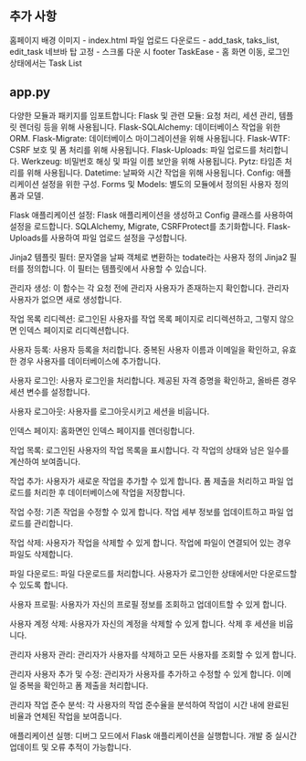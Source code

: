 ## 추가 사항

홈페이지 배경 이미지 - index.html
파일 업로드 다운로드 - add_task, taks_list, edit_task
네브바 탑 고정 - 스크롤 다운 시
footer
TaskEase - 홈 화면 이동, 로그인 상태에서는 Task List

## app.py

다양한 모듈과 패키지를 임포트합니다:
Flask 및 관련 모듈: 요청 처리, 세션 관리, 템플릿 렌더링 등을 위해 사용됩니다.
Flask-SQLAlchemy: 데이터베이스 작업을 위한 ORM.
Flask-Migrate: 데이터베이스 마이그레이션을 위해 사용됩니다.
Flask-WTF: CSRF 보호 및 폼 처리를 위해 사용됩니다.
Flask-Uploads: 파일 업로드를 처리합니다.
Werkzeug: 비밀번호 해싱 및 파일 이름 보안을 위해 사용됩니다.
Pytz: 타임존 처리를 위해 사용됩니다.
Datetime: 날짜와 시간 작업을 위해 사용됩니다.
Config: 애플리케이션 설정을 위한 구성.
Forms 및 Models: 별도의 모듈에서 정의된 사용자 정의 폼과 모델.

Flask 애플리케이션 설정:
Flask 애플리케이션을 생성하고 Config 클래스를 사용하여 설정을 로드합니다.
SQLAlchemy, Migrate, CSRFProtect를 초기화합니다.
Flask-Uploads를 사용하여 파일 업로드 설정을 구성합니다.

Jinja2 템플릿 필터:
문자열을 날짜 객체로 변환하는 todate라는 사용자 정의 Jinja2 필터를 정의합니다. 이 필터는 템플릿에서 사용할 수 있습니다.

관리자 생성:
이 함수는 각 요청 전에 관리자 사용자가 존재하는지 확인합니다. 관리자 사용자가 없으면 새로 생성합니다.

작업 목록 리디렉션:
로그인된 사용자를 작업 목록 페이지로 리디렉션하고, 그렇지 않으면 인덱스 페이지로 리디렉션합니다.

사용자 등록:
사용자 등록을 처리합니다. 중복된 사용자 이름과 이메일을 확인하고, 유효한 경우 사용자를 데이터베이스에 추가합니다.

사용자 로그인:
사용자 로그인을 처리합니다. 제공된 자격 증명을 확인하고, 올바른 경우 세션 변수를 설정합니다.

사용자 로그아웃:
사용자를 로그아웃시키고 세션을 비웁니다.

인덱스 페이지:
홈화면인 인덱스 페이지를 렌더링합니다.

작업 목록:
로그인된 사용자의 작업 목록을 표시합니다. 각 작업의 상태와 남은 일수를 계산하여 보여줍니다.

작업 추가:
사용자가 새로운 작업을 추가할 수 있게 합니다. 폼 제출을 처리하고 파일 업로드를 처리한 후 데이터베이스에 작업을 저장합니다.

작업 수정:
기존 작업을 수정할 수 있게 합니다. 작업 세부 정보를 업데이트하고 파일 업로드를 관리합니다.

작업 삭제:
사용자가 작업을 삭제할 수 있게 합니다. 작업에 파일이 연결되어 있는 경우 파일도 삭제합니다.

파일 다운로드:
파일 다운로드를 처리합니다. 사용자가 로그인한 상태에서만 다운로드할 수 있도록 합니다.

사용자 프로필:
사용자가 자신의 프로필 정보를 조회하고 업데이트할 수 있게 합니다.

사용자 계정 삭제:
사용자가 자신의 계정을 삭제할 수 있게 합니다. 삭제 후 세션을 비웁니다.

관리자 사용자 관리:
관리자가 사용자를 삭제하고 모든 사용자를 조회할 수 있게 합니다.

관리자 사용자 추가 및 수정:
관리자가 사용자를 추가하고 수정할 수 있게 합니다. 이메일 중복을 확인하고 폼 제출을 처리합니다.

관리자 작업 준수 분석:
각 사용자의 작업 준수율을 분석하여 작업이 시간 내에 완료된 비율과 연체된 작업을 보여줍니다.

애플리케이션 실행:
디버그 모드에서 Flask 애플리케이션을 실행합니다. 개발 중 실시간 업데이트 및 오류 추적이 가능합니다.
